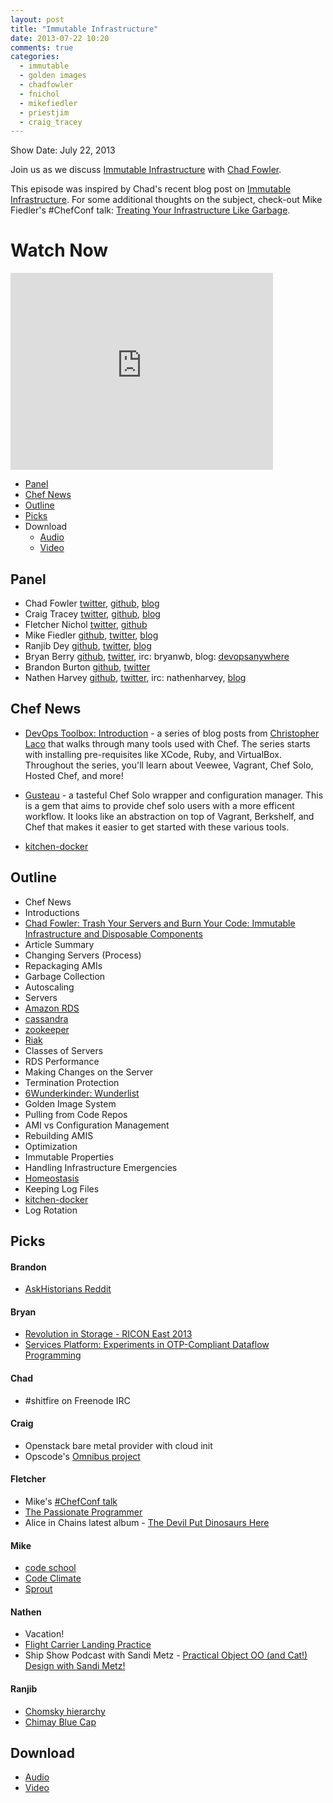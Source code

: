 ```yaml
---
layout: post
title: "Immutable Infrastructure"
date: 2013-07-22 10:20
comments: true
categories: 
  - immutable
  - golden images
  - chadfowler
  - fnichol
  - mikefiedler
  - priestjim
  - craig_tracey
---
```

Show Date:  July 22, 2013

Join us as we discuss [Immutable Infrastructure](http://chadfowler.com/blog/2013/06/23/immutable-deployments/) with [Chad Fowler](https://twitter.com/chadfowler).

This episode was inspired by Chad's recent blog post on [Immutable Infrastructure](http://chadfowler.com/blog/2013/06/23/immutable-deployments/).  For some additional thoughts on the subject, check-out Mike Fiedler's #ChefConf talk:  [Treating Your Infrastructure Like Garbage](http://www.opscode.com/blog/chefconf-talks/treating-your-infrastructure-like-garbage-mike-fiedler/).

# Watch Now

<iframe width="420" height="315" src="http://www.youtube.com/embed/G92dPaluEwo" frameborder="0" allowfullscreen></iframe>

* [Panel](http://foodfightshow.org/2013/07/immutable-infrastructure.html#panel)
* [Chef News](http://foodfightshow.org/2013/07/immutable-infrastructure.html#news)
* [Outline](http://foodfightshow.org/2013/07/immutable-infrastructure.html#outline)
* [Picks](http://foodfightshow.org/2013/07/immutable-infrastructure.html#picks)
* Download
  * [Audio](http://traffic.libsyn.com/foodfight/FoodFightShow-58-ImmutableInfrastructure.mp3)
  * [Video](http://youtu.be/G92dPaluEwo)

Panel<a name="panel"></a>
------
* Chad Fowler [twitter](https://twitter.com/chadfowler), [github](https://github.com/chad), [blog](http://chadfowler.com/)
* Craig Tracey [twitter](https://twitter.com/craig_tracey), [github](https://github.com/craigtracey), [blog](http://www.scalehorizontally.com/)
* Fletcher Nichol [twitter](http://twitter.com/fnichol), [github](https://github.com/fnichol)
* Mike Fiedler [github](http://github.com/miketheman), [twitter](http://twitter.com/mikefiedler), [blog](http://www.miketheman.net)
* Ranjib Dey [github](https://github.com/ranjib), [twitter](https://twitter.com/ranjibdey), [blog](http://ranjib.posterous.com/)
* Bryan Berry [github](http://github.com/bryanwb), [twitter](http://twitter.com/bryanwb), irc: bryanwb, blog: [devopsanywhere](http://devopsanywhere.blogspot.com)
* Brandon Burton [github](http://github.com/solarce), [twitter](https://twitter.com/solarce)
* Nathen Harvey [github](http://github.com/nathenharvey), [twitter](http://twitter.com/nathenharvey), irc: nathenharvey, [blog](http://nathenharvey.com)

<!-- more -->

Chef News<a name="news"></a>
---------

* [DevOps Toolbox: Introduction](http://chrislaco.com/devops-toolbox/introduction/) - a series of blog posts from [Christopher Laco](https://twitter.com/claco) that walks through many tools used with Chef.  The series starts with installing pre-requisites like XCode, Ruby, and VirtualBox.  Throughout the series, you'll learn about Veewee, Vagrant, Chef Solo, Hosted Chef, and more!

* [Gusteau](http://gusteau.gs/) - a tasteful Chef Solo wrapper and configuration manager.  This is a gem that aims to provide chef solo users with a more efficent workflow.  It looks like an abstraction on top of Vagrant, Berkshelf, and Chef that makes it easier to get started with these various tools.

* [kitchen-docker](https://github.com/portertech/kitchen-docker)


Outline<a name="outline"></a>
-------

* Chef News
* Introductions
* [Chad Fowler: Trash Your Servers and Burn Your Code: Immutable Infrastructure and Disposable Components](http://chadfowler.com/blog/2013/06/23/immutable-deployments/)
* Article Summary
* Changing Servers (Process)
* Repackaging AMIs
* Garbage Collection
* Autoscaling
* Servers
* [Amazon RDS](http://aws.amazon.com/rds/)
* [cassandra](https://github.com/apache/cassandra)
* [zookeeper](https://github.com/apache/zookeeper)
* [Riak](http://basho.com/riak/)
* Classes of Servers
* RDS Performance
* Making Changes on the Server
* Termination Protection
* [6Wunderkinder: Wunderlist](http://www.6wunderkinder.com/wunderlist-pro)
* Golden Image System
* Pulling from Code Repos
* AMI vs Configuration Management
* Rebuilding AMIS
* Optimization
* Immutable Properties
* Handling Infrastructure Emergencies
* [Homeostasis](http://en.wikipedia.org/wiki/Homeostasis)
* Keeping Log Files
* [kitchen-docker](https://github.com/portertech/kitchen-docker)
* Log Rotation
 
Picks<a name="picks"></a>
-----
#### Brandon

* [AskHistorians Reddit](http://www.reddit.com/r/AskHistorians)

#### Bryan

* [Revolution in Storage - RICON East 2013](http://www.youtube.com/watch?v=ulBHarnnf3Y)
* [Services Platform: Experiments in OTP-Compliant Dataflow Programming](http://www.youtube.com/watch?v=FWM3bQ43WzE)

#### Chad

* \#shitfire on Freenode IRC

#### Craig

* Openstack bare metal provider with cloud init
* Opscode's [Omnibus project](https://github.com/opscode/omnibus-software)

#### Fletcher

* Mike's [#ChefConf talk](http://www.opscode.com/blog/chefconf-talks/treating-your-infrastructure-like-garbage-mike-fiedler/)
* [The Passionate Programmer](http://pragprog.com/book/cfcar2/the-passionate-programmer)
* Alice in Chains latest album - [The Devil Put Dinosaurs Here](http://www.rdio.com/artist/Alice_In_Chains/album/The_Devil_Put_Dinosaurs_Here/)

#### Mike

* [code school](http://www.codeschool.com)
* [Code Climate](https://codeclimate.com/)
* [Sprout](http://sprout-talk.cfapps.io/)

#### Nathen

* Vacation!
* [Flight Carrier Landing Practice](http://www.youtube.com/watch?v=aeEFMvPPx2U)
* Ship Show Podcast with Sandi Metz - [Practical Object OO (and Cat!) Design with Sandi Metz!](http://theshipshow.com/2013/07/practical-object-oo-and-cat-design-with-sandi-metz/)


#### Ranjib

* [Chomsky hierarchy](http://en.wikipedia.org/wiki/Chomsky_hierarchy)
* [Chimay Blue Cap](http://www.chimay.com/en/chimay-bleue.html?IDD=130&IDC=287)


Download
--------
* [Audio](http://traffic.libsyn.com/foodfight/FoodFightShow-58-ImmutableInfrastructure.mp3)
* [Video](http://youtu.be/G92dPaluEwo)

